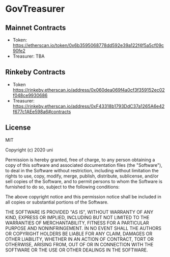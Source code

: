 # GovTreasurer

## Mainnet Contracts

  - Token: https://etherscan.io/token/0x6b3595068778dd592e39a122f4f5a5cf09c90fe2
  - Treasurer: TBA
  
 ## Rinkeby Contracts
  - Token https://rinkeby.etherscan.io/address/0x060dea069f4a0cf3f359152ec02f048ce9930686
  - Treasurer: https://rinkeby.etherscan.io/address/0xF43318b1793DdC37a1265A6e42f677c1AEe598a6#contracts
  
## License

MIT

Copyright (c) 2020 uni

Permission is hereby granted, free of charge, to any person obtaining a copy
of this software and associated documentation files (the "Software"), to deal
in the Software without restriction, including without limitation the rights
to use, copy, modify, merge, publish, distribute, sublicense, and/or sell
copies of the Software, and to permit persons to whom the Software is
furnished to do so, subject to the following conditions:

The above copyright notice and this permission notice shall be included in all
copies or substantial portions of the Software.

THE SOFTWARE IS PROVIDED "AS IS", WITHOUT WARRANTY OF ANY KIND, EXPRESS OR
IMPLIED, INCLUDING BUT NOT LIMITED TO THE WARRANTIES OF MERCHANTABILITY,
FITNESS FOR A PARTICULAR PURPOSE AND NONINFRINGEMENT. IN NO EVENT SHALL THE
AUTHORS OR COPYRIGHT HOLDERS BE LIABLE FOR ANY CLAIM, DAMAGES OR OTHER
LIABILITY, WHETHER IN AN ACTION OF CONTRACT, TORT OR OTHERWISE, ARISING FROM,
OUT OF OR IN CONNECTION WITH THE SOFTWARE OR THE USE OR OTHER DEALINGS IN THE
SOFTWARE.
